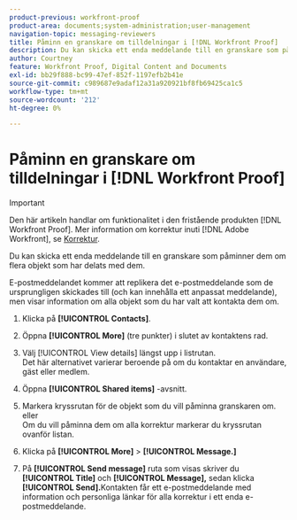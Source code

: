 ```yaml
---
product-previous: workfront-proof
product-area: documents;system-administration;user-management
navigation-topic: messaging-reviewers
title: Påminn en granskare om tilldelningar i [!DNL Workfront Proof]
description: Du kan skicka ett enda meddelande till en granskare som påminner dem om flera objekt som har delats med dem.
author: Courtney
feature: Workfront Proof, Digital Content and Documents
exl-id: bb29f888-bc99-47ef-852f-1197efb2b41e
source-git-commit: c989687e9adaf12a31a920921bf8fb69425ca1c5
workflow-type: tm+mt
source-wordcount: '212'
ht-degree: 0%

---
```


# Påminn en granskare om tilldelningar i [!DNL Workfront Proof]

>[!IMPORTANT]
>
>Den här artikeln handlar om funktionalitet i den fristående produkten [!DNL Workfront Proof]. Mer information om korrektur inuti [!DNL Adobe Workfront], se [Korrektur](../../../review-and-approve-work/proofing/proofing.md).

Du kan skicka ett enda meddelande till en granskare som påminner dem om flera objekt som har delats med dem.

E-postmeddelandet kommer att replikera det e-postmeddelande som de ursprungligen skickades till (och kan innehålla ett anpassat meddelande), men visar information om alla objekt som du har valt att kontakta dem om.

1. Klicka på **[!UICONTROL Contacts]**.
1. Öppna **[!UICONTROL More]** (tre punkter) i slutet av kontaktens rad.
1. Välj [!UICONTROL View details] längst upp i listrutan.\
   Det här alternativet varierar beroende på om du kontaktar en användare, gäst eller medlem.
1. Öppna **[!UICONTROL Shared items]** -avsnitt.
1. Markera kryssrutan för de objekt som du vill påminna granskaren om.\
   eller\
   Om du vill påminna dem om alla korrektur markerar du kryssrutan ovanför listan.

1. Klicka på **[!UICONTROL More]** > **[!UICONTROL Message.]**

1. På **[!UICONTROL Send message]** ruta som visas skriver du **[!UICONTROL Title]** och **[!UICONTROL Message],** sedan klicka **[!UICONTROL Send].**&#x200B; Kontakten får ett e-postmeddelande med information och personliga länkar för alla korrektur i ett enda e-postmeddelande.


